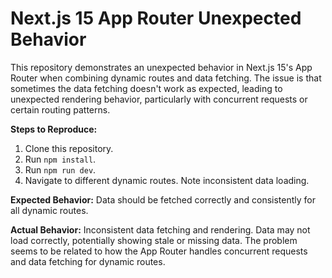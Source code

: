 # Next.js 15 App Router Unexpected Behavior

This repository demonstrates an unexpected behavior in Next.js 15's App Router when combining dynamic routes and data fetching.  The issue is that sometimes the data fetching doesn't work as expected, leading to unexpected rendering behavior, particularly with concurrent requests or certain routing patterns.

**Steps to Reproduce:**
1. Clone this repository.
2. Run `npm install`.
3. Run `npm run dev`.
4. Navigate to different dynamic routes.  Note inconsistent data loading.

**Expected Behavior:**
Data should be fetched correctly and consistently for all dynamic routes.

**Actual Behavior:**
Inconsistent data fetching and rendering.  Data may not load correctly, potentially showing stale or missing data.  The problem seems to be related to how the App Router handles concurrent requests and data fetching for dynamic routes.